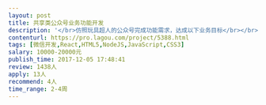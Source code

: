```yaml
---                
layout: post       
title: 共享类公众号业务功能开发           
description: '</br>仿照玩具超人的公众号完成功能需求，达成以下业务目标</br></br>1、获取目标用户leads信息</br>2、实现租赁产品展示、分类、搜索</br>3、实现出租订单后台管理并适时通知员工到企业微信</br>4、展示儿童/亲子PARTY聚会服务，并获得意向客户的leads</br></br>要求以H5的方式完成单页面APP效果，达到前后台高性能表现</br>'     
contenturl: https://pro.lagou.com/project/5388.html      
tags: [微信开发,React,HTML5,NodeJS,JavaScript,CSS3]            
salary: 10000-20000元          
publish_time: 2017-12-05 17:48:41         
review: 1438人                   
apply: 13人                   
recommend: 4人                   
time_range: 2-4周              
---                 
```


